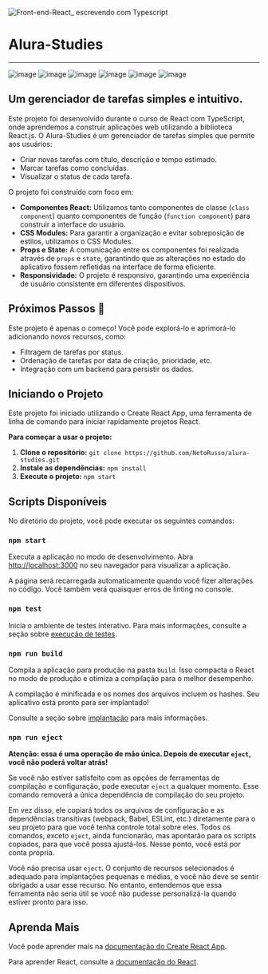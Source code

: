 ![Front-end-React_ escrevendo com Typescript](https://github.com/user-attachments/assets/c9b0f623-2941-4c77-81e1-aa3a2b798f17)

# Alura-Studies
--------------
![image](https://img.shields.io/badge/React-20232A?style=for-the-badge&logo=react&logoColor=61DAFB) ![image](https://img.shields.io/badge/TypeScript-007ACC?style=for-the-badge&logo=typescript&logoColor=white) ![image](https://img.shields.io/badge/npm-CB3837?style=for-the-badge&logo=npm&logoColor=white) ![image](https://img.shields.io/badge/Sass-CC6699?style=for-the-badge&logo=sass&logoColor=white) ![image](	https://img.shields.io/badge/CSS3-1572B6?style=for-the-badge&logo=css3&logoColor=white) ![image](	https://img.shields.io/badge/HTML5-E34F26?style=for-the-badge&logo=html5&logoColor=white)
## Um gerenciador de tarefas simples e intuitivo.

Este projeto foi desenvolvido durante o curso de React com TypeScript, onde aprendemos a construir aplicações web utilizando a biblioteca React.js. O Alura-Studies é um gerenciador de tarefas simples que permite aos usuários:

- Criar novas tarefas com título, descrição e tempo estimado.
- Marcar tarefas como concluídas.
- Visualizar o status de cada tarefa.

O projeto foi construído com foco em:

- **Componentes React:** Utilizamos tanto componentes de classe (`class component`) quanto componentes de função (`function component`) para construir a interface do usuário.
- **CSS Modules:** Para garantir a organização e evitar sobreposição de estilos, utilizamos o CSS Modules.
- **Props e State:** A comunicação entre os componentes foi realizada através de `props` e `state`, garantindo que as alterações no estado do aplicativo fossem refletidas na interface de forma eficiente.
- **Responsividade:** O projeto é responsivo, garantindo uma experiência de usuário consistente em diferentes dispositivos.

## Próximos Passos 🚀

Este projeto é apenas o começo! Você pode explorá-lo e aprimorá-lo adicionando novos recursos, como:

- Filtragem de tarefas por status.
- Ordenação de tarefas por data de criação, prioridade, etc.
- Integração com um backend para persistir os dados.

## Iniciando o Projeto

Este projeto foi iniciado utilizando o Create React App, uma ferramenta de linha de comando para iniciar rapidamente projetos React. 

**Para começar a usar o projeto:**

1. **Clone o repositório:** `git clone https://github.com/NetoRusso/alura-studies.git`
2. **Instale as dependências:** `npm install`
3. **Execute o projeto:** `npm start`

## Scripts Disponíveis

No diretório do projeto, você pode executar os seguintes comandos:

### `npm start`

Executa a aplicação no modo de desenvolvimento. Abra [http://localhost:3000](http://localhost:3000) no seu navegador para visualizar a aplicação.

A página será recarregada automaticamente quando você fizer alterações no código.
Você também verá quaisquer erros de linting no console.

### `npm test`

Inicia o ambiente de testes interativo.
Para mais informações, consulte a seção sobre [execução de testes](https://facebook.github.io/create-react-app/docs/running-tests).

### `npm run build`

Compila a aplicação para produção na pasta `build`.
Isso compacta o React no modo de produção e otimiza a compilação para o melhor desempenho.

A compilação é minificada e os nomes dos arquivos incluem os hashes.
Seu aplicativo está pronto para ser implantado!

Consulte a seção sobre [implantação](https://facebook.github.io/create-react-app/docs/deployment) para mais informações.

### `npm run eject`

**Atenção: essa é uma operação de mão única. Depois de executar `eject`, você não poderá voltar atrás!**

Se você não estiver satisfeito com as opções de ferramentas de compilação e configuração, pode executar `eject` a qualquer momento. Esse comando removerá a única dependência de compilação do seu projeto.

Em vez disso, ele copiará todos os arquivos de configuração e as dependências transitivas (webpack, Babel, ESLint, etc.) diretamente para o seu projeto para que você tenha controle total sobre eles. Todos os comandos, exceto `eject`, ainda funcionarão, mas apontarão para os scripts copiados, para que você possa ajustá-los. Nesse ponto, você está por conta própria.

Você não precisa usar `eject`. O conjunto de recursos selecionados é adequado para implantações pequenas e médias, e você não deve se sentir obrigado a usar esse recurso. No entanto, entendemos que essa ferramenta não seria útil se você não pudesse personalizá-la quando estiver pronto para isso.

## Aprenda Mais

Você pode aprender mais na [documentação do Create React App](https://facebook.github.io/create-react-app/docs/getting-started).

Para aprender React, consulte a [documentação do React](https://reactjs.org/).

